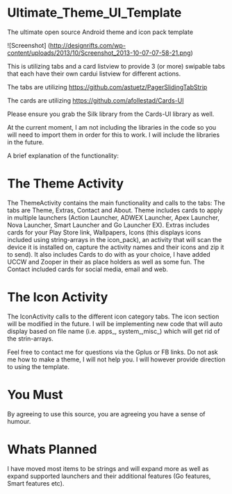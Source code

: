 Ultimate_Theme_UI_Template
==========================

The ultimate open source Android theme and icon pack template

![Screenshot] (http://designrifts.com/wp-content/uploads/2013/10/Screenshot_2013-10-07-07-58-21.png)

This is utilizing tabs and a card listview to provide 3 (or more) swipable tabs that each have their own cardui listview for different actions.

The tabs are utilizing https://github.com/astuetz/PagerSlidingTabStrip

The cards are utilizing https://github.com/afollestad/Cards-UI

Please ensure you grab the Silk library from the Cards-UI library as well.

At the current moment, I am not including the libraries in the code so you will need to import them in order for this to work. I will include the libraries in the future.

A brief explanation of the functionality:

The Theme Activity
==========================

The ThemeActivity contains the main functionality and calls to the tabs:
The tabs are Theme, Extras, Contact and About. 
Theme includes cards to apply in multiple launchers (Action Launcher, ADWEX Launcher, Apex Launcher, Nova Launcher, Smart Launcher and Go Launcher EX).
Extras includes cards for your Play Store link, Wallpapers, Icons (this displays icons included using string-arrays in the icon_pack), an activity that will scan the device it is installed on, capture the activity names and their icons and zip it to send).
It also includes Cards to do with as your choice, I have added UCCW and Zooper in their as place holders as well as some fun.
The Contact included cards for social media, email and web.

The Icon Activity
==========================
The IconActivity calls to the different icon category tabs.
The icon section will be modified in the future. I will be implementing new code that will auto display based on file name (i.e. apps_, system_,misc_) which will get rid of the strin-arrays.

Feel free to contact me for questions via the Gplus or FB links. Do not ask me how to make a theme, I will not help you. I will however provide direction to using the template.

You Must
==========================
By agreeing to use this source, you are agreeing you have a sense of humour. 

Whats Planned
==========================
I have moved most items to be strings and will expand more as well as expand supported launchers and their additional features (Go features, Smart features etc).





